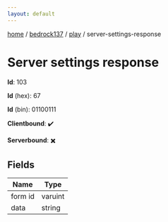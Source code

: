 ```yaml
---
layout: default
---
```


[home](/)  /  [bedrock137](/protocol/bedrock137)  /  [play](/protocol/bedrock137/play)  /  server-settings-response

# Server settings response

**Id**: 103

**Id** (hex): 67

**Id** (bin): 01100111

**Clientbound**: ✔️

**Serverbound**: ✖️

## Fields

Name | Type
---|---
form id | varuint
data | string
